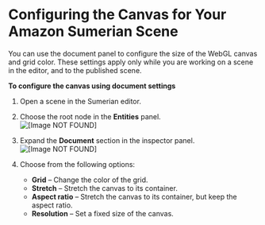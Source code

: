 # Configuring the Canvas for Your Amazon Sumerian Scene<a name="scene-document"></a>

You can use the document panel to configure the size of the WebGL canvas and grid color\. These settings apply only while you are working on a scene in the editor, and to the published scene\.

**To configure the canvas using document settings**

1. Open a scene in the Sumerian editor\.

1. Choose the root node in the **Entities** panel\.  
![\[Image NOT FOUND\]](http://docs.aws.amazon.com/sumerian/latest/userguide/images/editor-entities-scene.png)

1. Expand the **Document** section in the inspector panel\.  
![\[Image NOT FOUND\]](http://docs.aws.amazon.com/sumerian/latest/userguide/images/scene-sections-document.png)

1. Choose from the following options:
   + **Grid** – Change the color of the grid\.
   + **Stretch** – Stretch the canvas to its container\.
   + **Aspect ratio** – Stretch the canvas to its container, but keep the aspect ratio\.
   + **Resolution** – Set a fixed size of the canvas\.